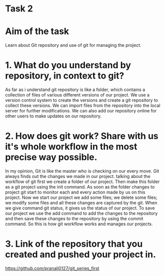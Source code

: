 # Task 2
# Aim of the task
Learn about Git repository and use of git for managing the project.

# 1. What do you understand by repository, in context to git?

 As far as i understand git repository is like a folder, which contains a collection
of files of various different versions of our project. We use a version control system
to create the versions and create a git repository to collect these versions.
We can import files from the repository into the local server for further modifications.
We can also add our repository online for other users to make updates on our repository.

 
# 2. How does git work? Share with us it's whole workflow in the most precise way possible.

 In my opinion, Git is like the master who is checking on our every move. Git always finds out the changes we made in our project.
talking about the workflow of git first we create a folder of our project.
Then make this folder as a git project using the init command. As soon as the folder changes to project git start to monitor each and every action made by us on this project. Now we start our project we add some files; we
delete some files; we modify some files and all these changes are captured by the git.
When we give command git status, it gives us the status of our project. To save our project we use the add command to add the changes to the repository and then save these changes to the repository by using the commit command.
So this is how git workflow works and manages our projects.

 
# 3. Link of the repository that you created and pushed your project in.

https://github.com/pranali0127/git_series_first
